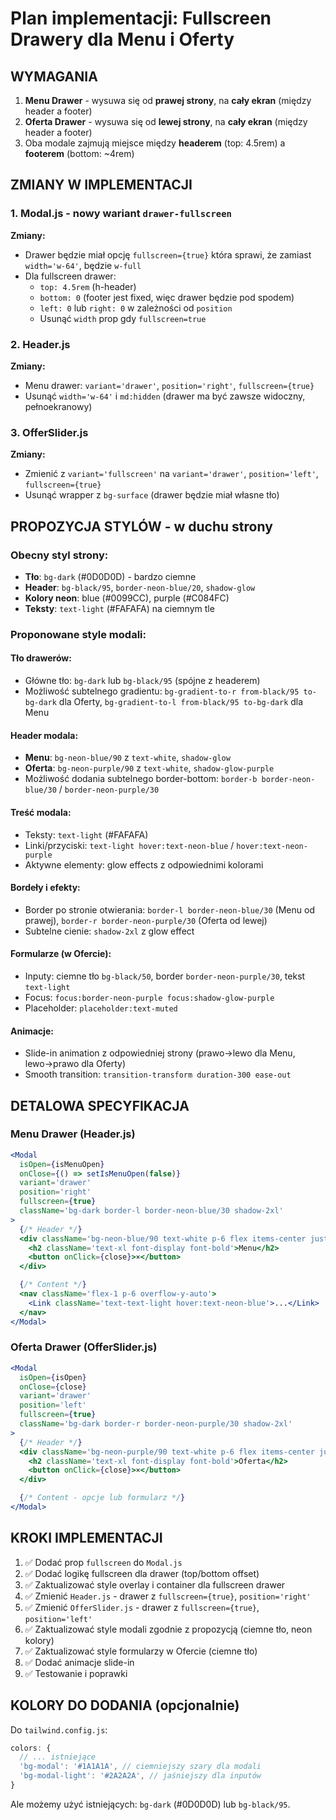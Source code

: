 # Plan implementacji: Fullscreen Drawery dla Menu i Oferty

## WYMAGANIA

1. **Menu Drawer** - wysuwa się od **prawej strony**, na **cały ekran** (między header a footer)
2. **Oferta Drawer** - wysuwa się od **lewej strony**, na **cały ekran** (między header a footer)
3. Oba modale zajmują miejsce między **headerem** (top: 4.5rem) a **footerem** (bottom: ~4rem)

## ZMIANY W IMPLEMENTACJI

### 1. Modal.js - nowy wariant `drawer-fullscreen`

**Zmiany:**

- Drawer będzie miał opcję `fullscreen={true}` która sprawi, że zamiast `width='w-64'`, będzie
  `w-full`
- Dla fullscreen drawer:
  - `top: 4.5rem` (h-header)
  - `bottom: 0` (footer jest fixed, więc drawer będzie pod spodem)
  - `left: 0` lub `right: 0` w zależności od `position`
  - Usunąć `width` prop gdy `fullscreen=true`

### 2. Header.js

**Zmiany:**

- Menu drawer: `variant='drawer'`, `position='right'`, `fullscreen={true}`
- Usunąć `width='w-64'` i `md:hidden` (drawer ma być zawsze widoczny, pełnoekranowy)

### 3. OfferSlider.js

**Zmiany:**

- Zmienić z `variant='fullscreen'` na `variant='drawer'`, `position='left'`, `fullscreen={true}`
- Usunąć wrapper z `bg-surface` (drawer będzie miał własne tło)

## PROPOZYCJA STYLÓW - w duchu strony

### Obecny styl strony:

- **Tło**: `bg-dark` (#0D0D0D) - bardzo ciemne
- **Header**: `bg-black/95`, `border-neon-blue/20`, `shadow-glow`
- **Kolory neon**: blue (#0099CC), purple (#C084FC)
- **Teksty**: `text-light` (#FAFAFA) na ciemnym tle

### Proponowane style modali:

#### **Tło drawerów:**

- Główne tło: `bg-dark` lub `bg-black/95` (spójne z headerem)
- Możliwość subtelnego gradientu: `bg-gradient-to-r from-black/95 to-bg-dark` dla Oferty,
  `bg-gradient-to-l from-black/95 to-bg-dark` dla Menu

#### **Header modala:**

- **Menu**: `bg-neon-blue/90` z `text-white`, `shadow-glow`
- **Oferta**: `bg-neon-purple/90` z `text-white`, `shadow-glow-purple`
- Możliwość dodania subtelnego border-bottom: `border-b border-neon-blue/30` /
  `border-neon-purple/30`

#### **Treść modala:**

- Teksty: `text-light` (#FAFAFA)
- Linki/przyciski: `text-light hover:text-neon-blue` / `hover:text-neon-purple`
- Aktywne elementy: glow effects z odpowiednimi kolorami

#### **Bordeły i efekty:**

- Border po stronie otwierania: `border-l border-neon-blue/30` (Menu od prawej),
  `border-r border-neon-purple/30` (Oferta od lewej)
- Subtelne cienie: `shadow-2xl` z glow effect

#### **Formularze (w Ofercie):**

- Inputy: ciemne tło `bg-black/50`, border `border-neon-purple/30`, tekst `text-light`
- Focus: `focus:border-neon-purple focus:shadow-glow-purple`
- Placeholder: `placeholder:text-muted`

#### **Animacje:**

- Slide-in animation z odpowiedniej strony (prawo→lewo dla Menu, lewo→prawo dla Oferty)
- Smooth transition: `transition-transform duration-300 ease-out`

## DETALOWA SPECYFIKACJA

### Menu Drawer (Header.js)

```jsx
<Modal
  isOpen={isMenuOpen}
  onClose={() => setIsMenuOpen(false)}
  variant='drawer'
  position='right'
  fullscreen={true}
  className='bg-dark border-l border-neon-blue/30 shadow-2xl'
>
  {/* Header */}
  <div className='bg-neon-blue/90 text-white p-6 flex items-center justify-between border-b border-neon-blue/30 shadow-glow'>
    <h2 className='text-xl font-display font-bold'>Menu</h2>
    <button onClick={close}>×</button>
  </div>

  {/* Content */}
  <nav className='flex-1 p-6 overflow-y-auto'>
    <Link className='text-text-light hover:text-neon-blue'>...</Link>
  </nav>
</Modal>
```

### Oferta Drawer (OfferSlider.js)

```jsx
<Modal
  isOpen={isOpen}
  onClose={close}
  variant='drawer'
  position='left'
  fullscreen={true}
  className='bg-dark border-r border-neon-purple/30 shadow-2xl'
>
  {/* Header */}
  <div className='bg-neon-purple/90 text-white p-6 flex items-center justify-between border-b border-neon-purple/30 shadow-glow-purple'>
    <h2 className='text-xl font-display font-bold'>Oferta</h2>
    <button onClick={close}>×</button>
  </div>

  {/* Content - opcje lub formularz */}
</Modal>
```

## KROKI IMPLEMENTACJI

1. ✅ Dodać prop `fullscreen` do `Modal.js`
2. ✅ Dodać logikę fullscreen dla drawer (top/bottom offset)
3. ✅ Zaktualizować style overlay i container dla fullscreen drawer
4. ✅ Zmienić `Header.js` - drawer z `fullscreen={true}`, `position='right'`
5. ✅ Zmienić `OfferSlider.js` - drawer z `fullscreen={true}`, `position='left'`
6. ✅ Zaktualizować style modali zgodnie z propozycją (ciemne tło, neon kolory)
7. ✅ Zaktualizować style formularzy w Ofercie (ciemne tło)
8. ✅ Dodać animacje slide-in
9. ✅ Testowanie i poprawki

## KOLORY DO DODANIA (opcjonalnie)

Do `tailwind.config.js`:

```js
colors: {
  // ... istniejące
  'bg-modal': '#1A1A1A', // ciemniejszy szary dla modali
  'bg-modal-light': '#2A2A2A', // jaśniejszy dla inputów
}
```

Ale możemy użyć istniejących: `bg-dark` (#0D0D0D) lub `bg-black/95`.

